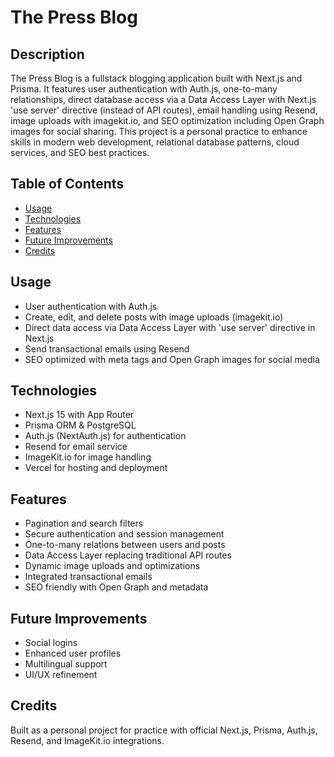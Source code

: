 # The Press Blog

## Description
The Press Blog is a fullstack blogging application built with Next.js and Prisma. It features user authentication with Auth.js, one-to-many relationships, direct database access via a Data Access Layer with Next.js 'use server' directive (instead of API routes), email handling using Resend, image uploads with imagekit.io, and SEO optimization including Open Graph images for social sharing. This project is a personal practice to enhance skills in modern web development, relational database patterns, cloud services, and SEO best practices.

## Table of Contents
- [Usage](#usage)
- [Technologies](#technologies)
- [Features](#features)
- [Future Improvements](#future-improvements)
- [Credits](#credits)

## Usage
- User authentication with Auth.js
- Create, edit, and delete posts with image uploads (imagekit.io)
- Direct data access via Data Access Layer with 'use server' directive in Next.js
- Send transactional emails using Resend
- SEO optimized with meta tags and Open Graph images for social media

## Technologies
- Next.js 15 with App Router
- Prisma ORM & PostgreSQL
- Auth.js (NextAuth.js) for authentication
- Resend for email service
- ImageKit.io for image handling
- Vercel for hosting and deployment

## Features
- Pagination and search filters
- Secure authentication and session management
- One-to-many relations between users and posts
- Data Access Layer replacing traditional API routes
- Dynamic image uploads and optimizations
- Integrated transactional emails
- SEO friendly with Open Graph and metadata

## Future Improvements
- Social logins
- Enhanced user profiles
- Multilingual support
- UI/UX refinement

## Credits
Built as a personal project for practice with official Next.js, Prisma, Auth.js, Resend, and ImageKit.io integrations.
